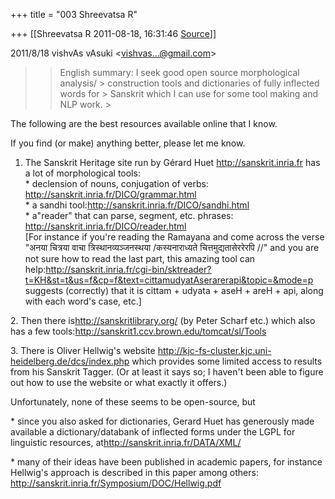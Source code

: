 +++
title = "003 Shreevatsa R"

+++
[[Shreevatsa R	2011-08-18, 16:31:46 [Source](https://groups.google.com/g/samskrita/c/46xd6pRdPsA)]]



2011/8/18 vishvAs vAsuki \<[vishvas...@gmail.com]()\>

  

> 
> > English summary: I seek good open source morphological analysis/ > construction tools and dictionaries of fully inflected words for > Sanskrit which I can use for some tool making and NLP work. >
> 

  

The following are the best resources available online that I know.

If you find (or make) anything better, please let me know.

  
1. The Sanskrit Heritage site run by Gérard Huet <http://sanskrit.inria.fr> has a lot of morphological tools:  
\* declension of nouns, conjugation of verbs: <http://sanskrit.inria.fr/DICO/grammar.html>  
\* a sandhi tool:<http://sanskrit.inria.fr/DICO/sandhi.html>  
\* a"reader" that can parse, segment, etc. phrases: <http://sanskrit.inria.fr/DICO/reader.html>  
\[For instance if you're reading the Ramayana and come across the verse "अनया चित्रया वाचा त्रिस्थानव्यञ्जनस्थया /कस्यनाराध्यते चित्तमुद्यतासेररेरपि //" and you are not sure how to read the last part, this amazing tool can help:<http://sanskrit.inria.fr/cgi-bin/sktreader?t=KH&st=t&us=f&cp=f&text=cittamudyatAserarerapi&topic=&mode=p> suggests (correctly) that it is cittam + udyata + aseH + areH + api, along with each word's case, etc.\]

  

2\. Then there is<http://sanskritlibrary.org/> (by Peter Scharf etc.) which also has a few tools:<http://sanskrit1.ccv.brown.edu/tomcat/sl/Tools>

  

3\. There is Oliver Hellwig's website <http://kjc-fs-cluster.kjc.uni-heidelberg.de/dcs/index.php> which provides some limited access to results from his Sanskrit Tagger. (Or at least it says so; I haven't been able to figure out how to use the website or what exactly it offers.)

  

Unfortunately, none of these seems to be open-source, but

\* since you also asked for dictionaries, Gerard Huet has generously made available a dictionary/databank of inflected forms under the LGPL for linguistic resources, at<http://sanskrit.inria.fr/DATA/XML/>

\* many of their ideas have been published in academic papers, for instance Hellwig's approach is described in this paper among others: <http://sanskrit.inria.fr/Symposium/DOC/Hellwig.pdf>

  

  

